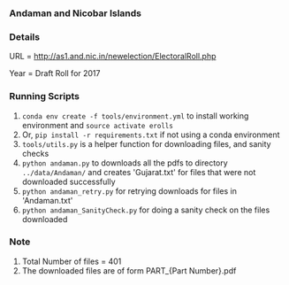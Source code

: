 ### Andaman and Nicobar Islands

### Details

URL = http://as1.and.nic.in/newelection/ElectoralRoll.php

Year = Draft Roll for 2017

### Running Scripts

1. `conda env create -f tools/environment.yml` to install working environment and
    `source activate erolls`
2.  Or, `pip install -r requirements.txt` if not using a conda environment
3. `tools/utils.py` is a helper function for downloading files, and sanity checks
4. `python andaman.py` to downloads all the pdfs to directory `../data/Andaman/`
    and creates 'Gujarat.txt' for files that were not downloaded successfully
5. `python andaman_retry.py` for retrying downloads for files in 'Andaman.txt'
6. `python andaman_SanityCheck.py` for doing a sanity check on the files downloaded

### Note
1. Total Number of files =  401
2. The downloaded files are of form PART_{Part Number}.pdf

